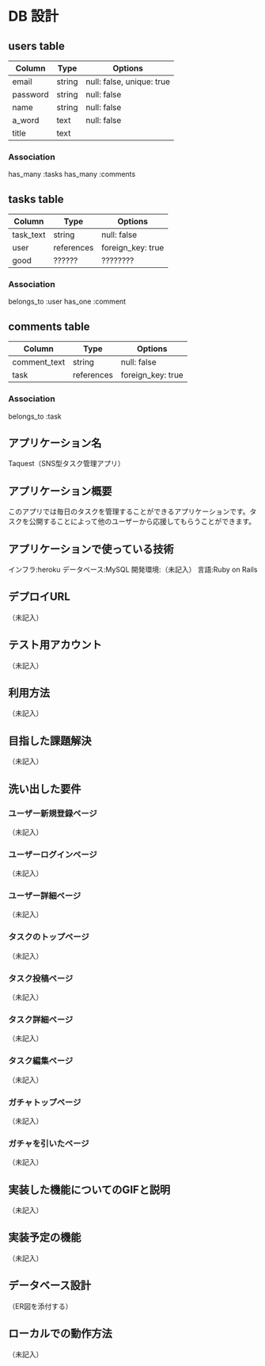 # DB 設計

## users table

| Column                     | Type                | Options                              |
|----------------------------|---------------------|--------------------------------------|
| email                      | string              | null: false, unique: true            |    <メールアドレス>
| password                   | string              | null: false                          |    <パスワード>
| name                       | string              | null: false                          |    <名前>
| a_word                     | text                | null: false                          |    <一言>
| title                      | text                |                                      |    <称号>

### Association
has_many :tasks
has_many :comments


## tasks table

| Column                                 | Type       | Options                           |
|----------------------------------------|------------|-----------------------------------|
| task_text                              | string     | null: false                       |    <テキスト>
| user                                   | references | foreign_key: true                 |    <user_id>
| good                                   | ??????     | ????????                          |    <いいね>

### Association
belongs_to :user
has_one :comment


## comments table

| Column             | Type          | Options                                               |
|--------------------|---------------|-------------------------------------------------------|
| comment_text       | string        | null: false                                           |    <テキスト>
| task               | references    | foreign_key: true                                     |    <task_id>

### Association
belongs_to :task


## アプリケーション名 
Taquest（SNS型タスク管理アプリ）

## アプリケーション概要 
このアプリでは毎日のタスクを管理することができるアプリケーションです。タスクを公開することによって他のユーザーから応援してもらうことができます。

## アプリケーションで使っている技術
インフラ:heroku
データベース:MySQL
開発環境:（未記入）
言語:Ruby on Rails

## デプロイURL
（未記入）

## テスト用アカウント
（未記入）

## 利用方法
（未記入）

## 目指した課題解決
（未記入）

## 洗い出した要件
### ユーザー新規登録ページ
（未記入）
### ユーザーログインページ
（未記入）
### ユーザー詳細ページ
（未記入）

### タスクのトップページ
（未記入）
### タスク投稿ページ
（未記入）
### タスク詳細ページ
（未記入）
### タスク編集ページ
（未記入）

### ガチャトップページ
（未記入）
### ガチャを引いたページ
（未記入）


## 実装した機能についてのGIFと説明
（未記入）

## 実装予定の機能
（未記入）

## データベース設計
（ER図を添付する）

## ローカルでの動作方法
（未記入）